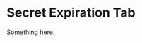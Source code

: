 [title]: # (Secret Expiration Tab)
[tags]: # (XXX)
[priority]: # (4951)
# Secret Expiration Tab
Something here.
